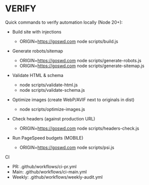# VERIFY

Quick commands to verify automation locally (Node 20+):

- Build site with injections
  - ORIGIN=https://goswd.com node scripts/build.js

- Generate robots/sitemap
  - ORIGIN=https://goswd.com node scripts/generate-robots.js
  - ORIGIN=https://goswd.com node scripts/generate-sitemap.js

- Validate HTML & schema
  - node scripts/validate-html.js
  - node scripts/validate-schema.js

- Optimize images (create WebP/AVIF next to originals in dist)
  - node scripts/optimize-images.js

- Check headers (against production URL)
  - ORIGIN=https://goswd.com node scripts/headers-check.js

- Run PageSpeed budgets (MOBILE)
  - ORIGIN=https://goswd.com node scripts/psi.js

CI
- PR: .github/workflows/ci-pr.yml
- Main: .github/workflows/ci-main.yml
- Weekly: .github/workflows/weekly-audit.yml

